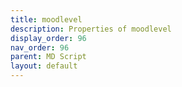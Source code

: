 ```yaml
---
title: moodlevel
description: Properties of moodlevel
display_order: 96
nav_order: 96
parent: MD Script
layout: default
---
```



